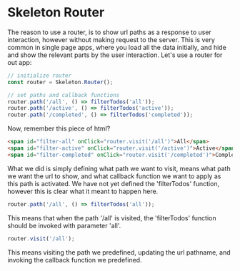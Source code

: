 # Skeleton Router

The reason to use a router, is to show url paths as a response to user interaction,
however without making request to the server. This is very common in single page apps,
where you load all the data initially, and hide and show the relevant parts by the
user interaction. Let's use a router for out app:

```js
// initialize router
const router = Skeleton.Router();

// set paths and callback functions
router.path('/all', () => filterTodos('all'));
router.path('/active', () => filterTodos('active'));
router.path('/completed', () => filterTodos('completed'));
```

Now, remember this piece of html?

```html
<span id="filter-all" onClick="router.visit('/all')">All</span>
<span id="filter-active" onClick="router.visit('/active')">Active</span>
<span id="filter-completed" onClick="router.visit('/completed')">Completed</span>
```

What we did is simply defining what path we want to visit, means what path we want
the url to show, and what callback function we want to apply as this path is activated.
We have not yet defined the 'filterTodos' function, however this is clear what it meant
to happen here.

```js
router.path('/all', () => filterTodos('all'));
```

This means that when the path '/all' is visited, the 'filterTodos' function should
be invoked with parameter 'all'.

```js
router.visit('/all');
```

This means visiting the path we predefined, updating the url pathname, and invoking
the callback function we predefined.
